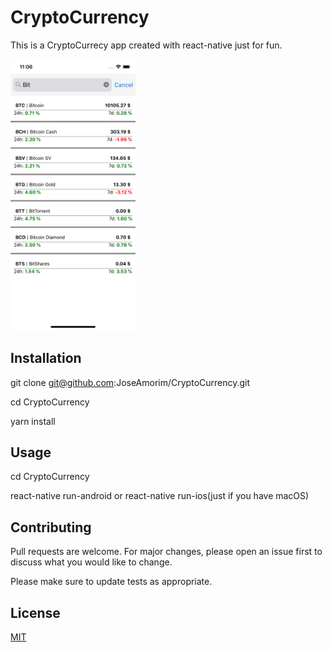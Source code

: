 # CryptoCurrency

This is a CryptoCurrecy app created with react-native just for fun.

<p align="flex-start">
  <img src="https://github.com/JoseAmorim/CryptoCurrency/blob/master/images/Simulator%20Screen%20Shot%20-%20iPhone%20X%20-%202019-08-22%20at%2011.06.28.png" width="200" title="hover text">
</p>

## Installation

git clone git@github.com:JoseAmorim/CryptoCurrency.git

cd CryptoCurrency

yarn install

## Usage

cd CryptoCurrency

react-native run-android or react-native run-ios(just if you have macOS)

## Contributing
Pull requests are welcome. For major changes, please open an issue first to discuss what you would like to change.

Please make sure to update tests as appropriate.

## License
[MIT](https://choosealicense.com/licenses/mit/)
